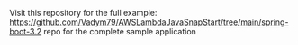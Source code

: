 Visit this repository for the full example: https://github.com/Vadym79/AWSLambdaJavaSnapStart/tree/main/spring-boot-3.2 repo for the complete sample application